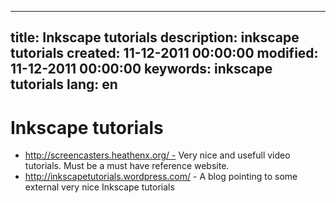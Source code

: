 -----
title: Inkscape tutorials
description: inkscape tutorials
created: 11-12-2011 00:00:00
modified: 11-12-2011 00:00:00
keywords: inkscape tutorials
lang: en
-----

# Inkscape tutorials

* http://screencasters.heathenx.org/ - Very nice and usefull video tutorials. Must be a must have reference website.
* http://inkscapetutorials.wordpress.com/ - A blog pointing to some external very nice Inkscape tutorials

